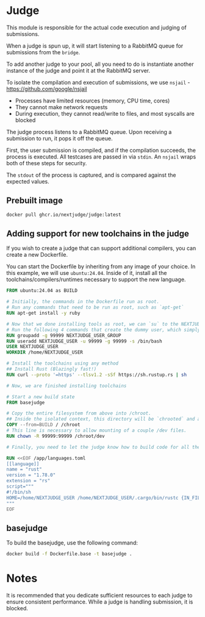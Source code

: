 # Judge

This module is responsible for the actual code execution and judging of submissions.

When a judge is spun up, it will start listening to a RabbitMQ queue for submissions from the `bridge`. 

To add another judge to your pool, all you need to do is instantiate another instance of the judge and point it at the RabbitMQ server.

To isolate the compilation and execution of submissions, we use `nsjail` - https://github.com/google/nsjail
- Processes have limited resources (memory, CPU time, cores)
- They cannot make network requests
- During execution, they cannot read/write to files, and most syscalls are blocked

The judge process listens to a RabbitMQ queue. Upon receiving a submission to run, it pops it off the queue. 

First, the user submission is compiled, and if the compilation succeeds, the process is executed. All testcases are passed in via `stdin`. An `nsjail` wraps both of these steps for security. 

The `stdout` of the process is captured, and is compared against the expected values.

## Prebuilt image
```sh
docker pull ghcr.io/nextjudge/judge:latest
```

## Adding support for new toolchains in the judge

If you wish to create a judge that can support additional compilers, you can create a new Dockerfile.

You can start the Dockerfile by inheriting from any image of your choice. In this example, we will use `ubuntu:24.04`. Inside of it, install all the toolchains/compilers/runtimes necessary to support the new language.

```Dockerfile
FROM ubuntu:24.04 as BUILD

# Initially, the commands in the Dockerfile run as root.
# Run any commands that need to be run as root, such as `apt-get`
RUN apt-get install -y ruby

# Now that we done installing tools as root, we can `su` to the NEXTJUDGE_USER to install the rest of the toolchains which can be installed as a non-root user.
# Run the following 4 commands that create the dummy user, which simply ensures that the files have the correct UID/GID
RUN groupadd -g 99999 NEXTJUDGE_USER_GROUP
RUN useradd NEXTJUDGE_USER -u 99999 -g 99999 -s /bin/bash
USER NEXTJUDGE_USER
WORKDIR /home/NEXTJUDGE_USER

# Install the toolchains using any method
## Install Rust (Blazingly fast!)
RUN curl --proto '=https' --tlsv1.2 -sSf https://sh.rustup.rs | sh

# Now, we are finished installing toolchains

# Start a new build state
FROM basejudge

# Copy the entire filesystem from above into /chroot.
## Inside the isolated context, this directory will be `chrooted` and act as the root file system.
COPY --from=BUILD / /chroot
# This line is necessary to allow mounting of a couple /dev files.
RUN chown -R 99999:99999 /chroot/dev

# Finally, you need to let the judge know how to build code for all the languages it supports. You can do this via a `heredoc` inside the Dockerfile.

RUN <<EOF /app/languages.toml
[[language]]
name = "rust"
version = "1.78.0"
extension = "rs"
script="""
#!/bin/sh
HOME=/home/NEXTJUDGE_USER /home/NEXTJUDGE_USER/.cargo/bin/rustc {IN_FILE} -o /executable/main
"""
EOF
```

## basejudge
To build the basejudge, use the following command:

```sh
docker build -f Dockerfile.base -t basejudge .
```


# Notes
It is recommended that you dedicate sufficient resources to each judge to ensure consistent performance. While a judge is handling submission, it is blocked.


